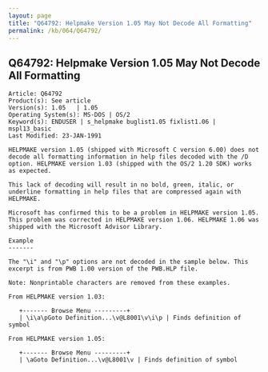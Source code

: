 ```yaml
---
layout: page
title: "Q64792: Helpmake Version 1.05 May Not Decode All Formatting"
permalink: /kb/064/Q64792/
---
```


## Q64792: Helpmake Version 1.05 May Not Decode All Formatting

	Article: Q64792
	Product(s): See article
	Version(s): 1.05   | 1.05
	Operating System(s): MS-DOS | OS/2
	Keyword(s): ENDUSER | s_helpmake buglist1.05 fixlist1.06 | mspl13_basic
	Last Modified: 23-JAN-1991
	
	HELPMAKE version 1.05 (shipped with Microsoft C version 6.00) does not
	decode all formatting information in help files decoded with the /D
	option. HELPMAKE version 1.03 (shipped with the OS/2 1.20 SDK) works
	as expected.
	
	This lack of decoding will result in no bold, green, italic, or
	underline formatting in help files that are compressed again with
	HELPMAKE.
	
	Microsoft has confirmed this to be a problem in HELPMAKE version 1.05.
	This problem was corrected in HELPMAKE version 1.06. HELPMAKE 1.06 was
	shipped with the Microsoft Advisor Library.
	
	Example
	-------
	
	The "\i" and "\p" options are not decoded in the sample below. This
	excerpt is from PWB 1.00 version of the PWB.HLP file.
	
	Note: Nonprintable characters are removed from these examples.
	
	From HELPMAKE version 1.03:
	
	   +------- Browse Menu ---------+
	   | \i\a\pGoto Definition...\v@L8001\v\i\p | Finds definition of symbol
	
	From HELPMAKE version 1.05:
	
	   +------- Browse Menu ---------+
	   | \aGoto Definition...\v@L8001\v | Finds definition of symbol

